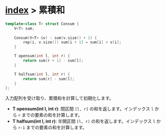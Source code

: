 # [index](index) > 累積和

```cpp
template<class T> struct Consum {
    V<T> sum;
        
    Consum(V<T> &v) : sum(v.size() + 1) {
        rep(i, v.size()) sum[i + 1] = sum[i] + v[i];
    }

    T opensum(int l, int r) {
        return sum[r + 1] - sum[l];
    }

    T halfsum(int l, int r) {
        return sum[r] - sum[l];
    }
};
```

入力配列を受け取り、累積和を計算して初期化します。

- **T opensum(int l, int r)**: 閉区間 `[l, r]` の和を返します。インデックス `l` から `r` までの要素の和を計算します。
- **T halfsum(int l, int r)**: 半開区間 `[l, r)` の和を返します。インデックス `l` から `r-1` までの要素の和を計算します。